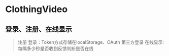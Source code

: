 # ClothingVideo
## 登录、注册、在线显示
> 注册
> 登录：Token方式存储在localStorage、OAuth 第三方登录
> 在线显示:每隔多少秒是否收到反馈判断是否在线


